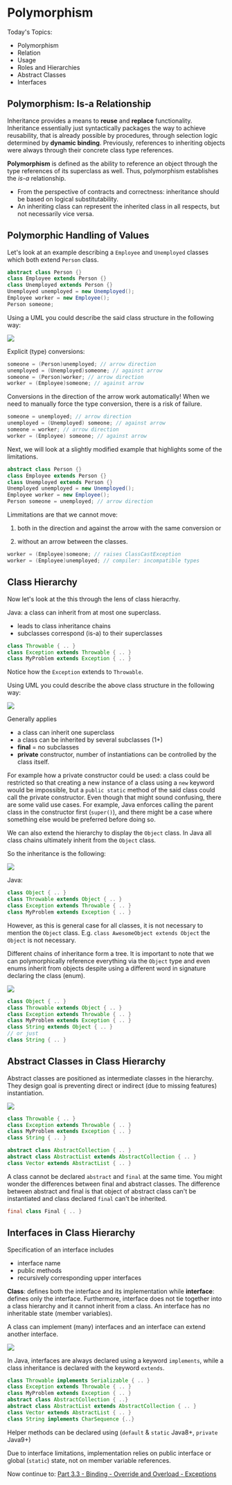 # Polymorphism

Today's Topics:

- Polymorphism
- Relation
- Usage
- Roles and Hierarchies
- Abstract Classes
- Interfaces

## Polymorphism: Is-a Relationship

Inheritance provides a means to **reuse** and **replace** functionality. Inheritance essentially just syntactically packages the way to achieve reusability, that is already possible by procedures, through selection logic determined by **dynamic binding**. Previously, references to inheriting objects were always through their concrete class type references.

**Polymorphism** is defined as the ability to reference an object through the type references of its superclass as well. Thus, polymorphism establishes the *is-a* relationship.
  - From the perspective of contracts and correctness: inheritance should be based on logical substitutability.
  - An inheriting class can represent the inherited class in all respects, but not necessarily vice versa.

## Polymorphic Handling of Values

Let's look at an example describing a `Employee` and `Unemployed` classes which both extend `Person` class.

```java
abstract class Person {}
class Employee extends Person {}
class Unemployed extends Person {}
Unemployed unemployed = new Unemployed();
Employee worker = new Employee();
Person someone;
```
Using a UML you could describe the said class structure in the following way:

![](/img/part-3/person.png)

Explicit (type) conversions:
```java
someone = (Person)unemployed; // arrow direction
unemployed = (Unemployed)someone; // against arrow
someone = (Person)worker; // arrow direction
worker = (Employee)someone; // against arrow
```

Conversions in the direction of the arrow work automatically! When we need to manually force the type conversion, there is a risk of failure.

```java
someone = unemployed; // arrow direction
unemployed = (Unemployed) someone; // against arrow
someone = worker; // arrow direction
worker = (Employee) someone; // against arrow
```
Next, we will look at a slightly modified example that highlights some of the limitations.

```java
abstract class Person {}
class Employee extends Person {}
class Unemployed extends Person {}
Unemployed unemployed = new Unemployed();
Employee worker = new Employee();
Person someone = unemployed; // arrow direction
```
Limmitations are that we cannot move:
1) both in the direction and against the arrow with the same conversion or

2) without an arrow between the classes.

```java
worker = (Employee)someone; // raises ClassCastException
worker = (Employee)unemployed; // compiler: incompatible types
```

## Class Hierarchy

Now let's look at the this through the lens of class hieracrhy.

Java: a class can inherit from at most one superclass.
- leads to class inheritance chains
- subclasses correspond (is-a) to their superclasses
```java
class Throwable { .. }
class Exception extends Throwable { .. }
class MyProblem extends Exception { .. }
```
Notice how the `Exception` extends to `Throwable`. 

Using UML you could describe the above class structure in the following way:

![](/img/part-3/class_hierarchy.PNG)

Generally applies
- a class can inherit one superclass
- a class can be inherited by several subclasses (1+)
- **final** = no subclasses
- **private** constructor, number of instantiations can be controlled by the class itself.

For example how a private constructor could be used: a class could be restricted so that creating a new instance of a class using a `new` keyword would be impossible, but a `public static` method of the said class could call the private constructor. Even though that might sound confusing, there are some valid use cases. For example, Java enforces calling the parent class in the constructor first (`super()`), and there might be a case where something else would be preferred before doing so.

We can also extend the hierarchy to display the `Object` class. In Java  all class chains ultimately inherit from the `Object` class. 

So the inheritance is the following: 


![](/img/part-3/class_hierarchy_2.PNG)

Java:

```java
class Object { .. }
class Throwable extends Object { .. }
class Exception extends Throwable { .. }
class MyProblem extends Exception { .. }
```
However, as this is general case for all classes, it is not necessary to mention the `Object` class. E.g. `class AwesomeObject extends Object` the `Object` is not necessary.

Different chains of inheritance form a tree. It is important to note that we can polymorphically reference everything via the `Object` type and even enums inherit from objects despite using a different word in signature declaring the class (enum).


![](/img/part-3/class_hierarchy_3.PNG)

```java
class Object { .. }
class Throwable extends Object { .. }
class Exception extends Throwable { .. }
class MyProblem extends Exception { .. }
class String extends Object { .. }
// or just
class String { .. }
```


## Abstract Classes in Class Hierarchy

Abstract classes are positioned as intermediate classes in the hierarchy. They design goal is preventing direct or indirect (due to missing features) instantiation.

![](/img/part-3/class_hierarchy_4.PNG)

```java
class Throwable { .. }
class Exception extends Throwable { .. }
class MyProblem extends Exception { .. }
class String { .. }
```
```java
abstract class AbstractCollection { .. }
abstract class AbstractList extends AbstractCollection { .. }
class Vector extends AbstractList { .. }
```

A class cannot be declared `abstract` and `final` at the same time. You might wonder the differences between final and abstract classes. The difference between abstract and final is that object of abstract class can't be instantiated and class declared `final` can't be inherited.

```java
final class Final { .. }
```
## Interfaces in Class Hierarchy
Specification of an interface includes
   - interface name
   - public methods
   - recursively corresponding upper interfaces

**Class**: defines both the interface and its implementation while **interface**: defines only the interface. Furthermore, interface does not tie together into a class hierarchy and it cannot inherit from a class. An interface has no inheritable state (member variables). 

A class can implement (many) interfaces and an interface can extend another interface.


![](/img/part-3/class_hierarchy_5.PNG)

In Java, interfaces are always declared using a keyword `implements`, while a class inheritance is declared with the keyword `extends`.

```java
class Throwable implements Serializable { .. }
class Exception extends Throwable { .. }
class MyProblem extends Exception { .. }
abstract class AbstractCollection { ..}
abstract class AbstractList extends AbstractCollection { .. }
class Vector extends AbstractList { .. }
class String implements CharSequence {..}
```
Helper methods can be declared using (`default` & `static` Java8+, `private` Java9+)

Due to interface limitations, implementation relies on public interface or global (`static`) state, not on member variable references.


Now continue to:
[Part 3.3 - Binding - Override and Overload - Exceptions](Part%203.3%20-%20Binding%20-%20Override%20and%20Overload%20-%20Exceptions.md)